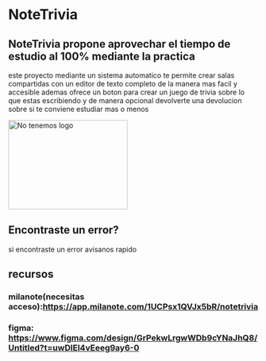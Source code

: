 # NoteTrivia

## NoteTrivia propone aprovechar el tiempo de estudio al 100% mediante la practica  

este proyecto mediante un sistema automatico te permite crear salas compartidas con un editor de texto completo de la manera mas facil y accesible ademas ofrece un boton para crear un juego de trivia sobre lo que estas escribiendo y de manera opcional devolverte una devolucion sobre si te conviene estudiar mas o menos

<!-- aca va a ir el logo -->
<img src="'IMGS/logo.jfif" alt="No tenemos logo" width="240" height="180"/>

## Encontraste un error?
si encontraste un error avisanos rapido


## recursos
### milanote(necesitas acceso):https://app.milanote.com/1UCPsx1QVJx5bR/notetrivia
### figma: https://www.figma.com/design/GrPekwLrgwWDb9cYNaJhQ8/Untitled?t=uwDlEl4vEeeg9ay6-0

